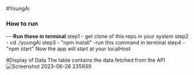 #YoungAi
### How to run
---**Run these in terminal**
step1 - get clone of this repo in your system
step2 - cd ./youngAi
step3 - "npm install" -run this command in terminal
step4 - "npm start"
Now the app will start at your localHost

#Display of Data
The table contains the data fetched from the API 
![Screenshot 2023-06-26 235939](https://github.com/parteekahlawat/youngAi/assets/72187356/c667036e-f842-4787-a294-63498c57bb01)
